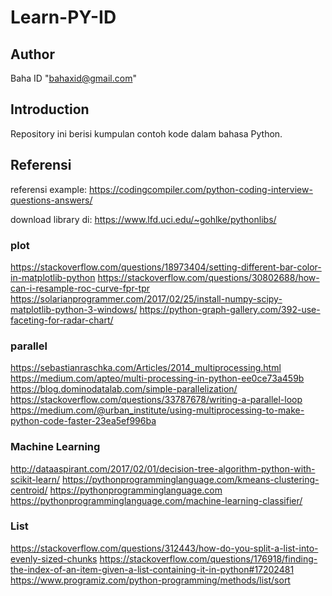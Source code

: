 # Learn-PY-ID

## Author
Baha ID "bahaxid@gmail.com"

## Introduction
Repository ini berisi kumpulan contoh kode dalam bahasa Python.

## Referensi
referensi example:
https://codingcompiler.com/python-coding-interview-questions-answers/

download library di:
https://www.lfd.uci.edu/~gohlke/pythonlibs/

### plot
https://stackoverflow.com/questions/18973404/setting-different-bar-color-in-matplotlib-python
https://stackoverflow.com/questions/30802688/how-can-i-resample-roc-curve-fpr-tpr
https://solarianprogrammer.com/2017/02/25/install-numpy-scipy-matplotlib-python-3-windows/
https://python-graph-gallery.com/392-use-faceting-for-radar-chart/

### parallel
https://sebastianraschka.com/Articles/2014_multiprocessing.html
https://medium.com/apteo/multi-processing-in-python-ee0ce73a459b
https://blog.dominodatalab.com/simple-parallelization/
https://stackoverflow.com/questions/33787678/writing-a-parallel-loop
https://medium.com/@urban_institute/using-multiprocessing-to-make-python-code-faster-23ea5ef996ba

### Machine Learning
http://dataaspirant.com/2017/02/01/decision-tree-algorithm-python-with-scikit-learn/
https://pythonprogramminglanguage.com/kmeans-clustering-centroid/
https://pythonprogramminglanguage.com
https://pythonprogramminglanguage.com/machine-learning-classifier/

### List
https://stackoverflow.com/questions/312443/how-do-you-split-a-list-into-evenly-sized-chunks https://stackoverflow.com/questions/176918/finding-the-index-of-an-item-given-a-list-containing-it-in-python#17202481
https://www.programiz.com/python-programming/methods/list/sort
